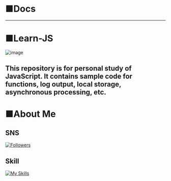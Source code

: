 # ■Docs
---
# ■Learn-JS
![image](https://github.com/KanedaAkihiro/Learn-JS/assets/101224342/11ca8ece-7fdf-4da5-bd59-b16a825cef32)

This repository is for personal study of JavaScript. It contains sample code for functions, log output, local storage, asynchronous processing, etc.
---
# ■About Me
## SNS
[![Followers](https://badgen.org/img/zenn/milk_code/followers?style=for-the-badge&label=ZENN%E3%82%A2%E3%82%AB%E3%82%A6%E3%83%B3%E3%83%88)](https://zenn.dev/milk_code)
## Skill
[![My Skills](https://skillicons.dev/icons?i=js,html,css,wasm)](https://skillicons.dev)

